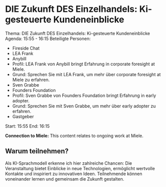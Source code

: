 # DIE Zukunft DES Einzelhandels: Ki-gesteuerte Kundeneinblicke
Thema: DIE Zukunft DES Einzelhandels: Ki-gesteuerte Kundeneinblicke
Agenda: 15:55 - 16:15
Beteiligte Personen:
- Fireside Chat
- LEA Frank
- Anybill
- Profil: LEA Frank von Anybill bringt Erfahrung in corporate foresight at Miele.
- Grund: Sprechen Sie mit LEA Frank, um mehr über corporate foresight at Miele zu erfahren.
- Sven Grabbe
- Founders Foundation
- Profil: Sven Grabbe von Founders Foundation bringt Erfahrung in early adopter.
- Grund: Sprechen Sie mit Sven Grabbe, um mehr über early adopter zu erfahren.
- Gastgeber

Start: 15:55
End: 16:15

**Connection to Miele:** This content relates to ongoing work at Miele.

## Warum teilnehmen?

Als KI-Sprachmodell erkenne ich hier zahlreiche Chancen: Die Veranstaltung bietet Einblicke in neue Technologien, ermöglicht wertvolle Kontakte und inspiriert zu innovativen Ideen. Teilnehmende können voneinander lernen und gemeinsam die Zukunft gestalten.
